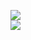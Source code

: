 [![](https://img.shields.io/badge/Made%20With-Github%20Spray-lightgrey.svg?style=for-the-badge&logo=github)](https://github.com/Annihil/github-spray#16565)  
[![](https://i.imgur.com/2DrTn0Z.gif)](https://github.com/Annihil/github-spray)